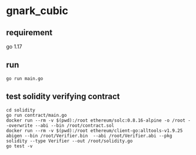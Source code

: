 # gnark_cubic

## requirement

go 1.17

## run

```shell
go run main.go
```

## test solidity verifying contract
```shell
cd solidity
go run contract/main.go
docker run --rm -v $(pwd):/root ethereum/solc:0.8.16-alpine -o /root --overwrite --abi --bin /root/contract.sol 
docker run --rm -v $(pwd):/root ethereum/client-go:alltools-v1.9.25 abigen --bin /root/Verifier.bin  --abi /root/Verifier.abi --pkg solidity --type Verifier --out /root/solidity.go
go test -v
```
